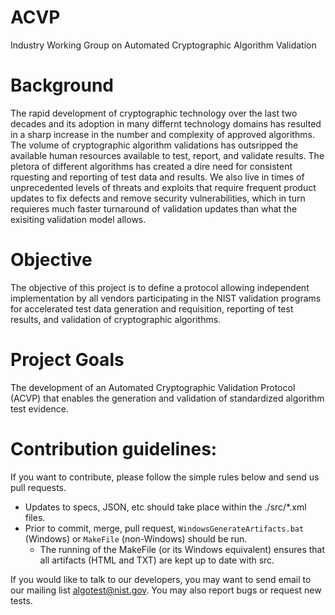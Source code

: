 # ACVP
Industry Working Group on Automated Cryptographic Algorithm Validation

# Background
The rapid development of cryptographic technology over the last two decades and its adoption in many differnt technology domains has resulted in a sharp increase in the number and complexity of approved algorithms. The volume of cryptographic algorithm validations has outsripped the available human resources available to test, report, and validate results. The pletora of different algorithms has created a dire need for consistent rquesting and reporting of test data and results. We also live in times of unprecedented levels of threats and exploits that require frequent product updates to fix defects and remove security vulnerabilities, which in turn requieres much faster turnaround of validation updates than what the exisiting validation model allows.

# Objective
The objective of this project is to define a protocol allowing independent implementation by all vendors participating in the NIST validation programs for accelerated test data generation and requisition, reporting of test results, and validation 
of cryptographic algorithms.

# Project Goals
The development of an Automated Cryptographic Validation Protocol (ACVP) that enables the generation and 
validation of standardized algorithm test evidence.

# Contribution guidelines:

If you want to contribute, please follow the simple rules below and send us pull requests. 

  - Updates to specs, JSON, etc should take place within the ./src/*.xml files.
  - Prior to commit, merge, pull request, `WindowsGenerateArtifacts.bat` (Windows) or `MakeFile` (non-Windows) should be run.
    - The running of the MakeFile (or its Windows equivalent) ensures that all artifacts (HTML and TXT) are kept up to date with src.

If you would like to talk to our developers, you may want to send email to our mailing list algotest@nist.gov. You may also report bugs or request new tests.
